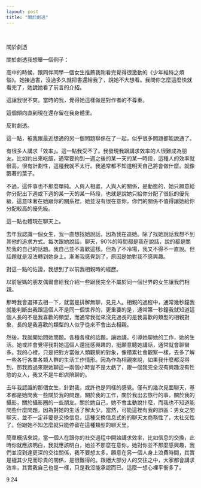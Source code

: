 ```yaml
---
layout: post
title: "關於劇透"
---
```


  
&nbsp;
&nbsp;


關於劇透

關於劇透我想舉一個例子：

高中的時候，跟同伴同學一個女生推薦我剛看完覺得很激動的《少年維特之煩惱》。她接過書，沒過多久就把書還給我了，說她不大想看。我問你怎麼這麼快就看完了，她說她看了前言的介紹。

這讓我很不爽。當時的我，覺得她這樣做是對作者的不尊重。

這個傾向直到現在還存留在我身體里。

反對劇透。

這一點，被我跟最近想通的另一個問題聯係在了一起，似乎很多問題都能說通了。

有很多人講求「效率」。這一點我受不了。我發現我跟講求效率的人很難成為朋友。比如約出來吃飯，通常要約到一週之後的某一天的某一時段，這種人的效率就很高，很有計劃性，這種我就不太行。我通常都不知道明天自己將會做什麼。就像飄著的葉子。

不過，這件事也不那麼單純。人與人相處，人與人的關係，是動態的，她只願意給你分配出下週或下週的某一天的某一時段，也就是說她只給你分配了很低的優先級，這意味著在她跟你的關系裡，她並沒有很在意你，你們的關係不值得讓她給你分配較高的優先級。

這一點也體現在聊天上。

去年我認識一個女生，我一直想找她說話，因為我在追她。除了找她說話我想不到其他的追求方式。每次跟她說話，聊天，90%的時間都是我在說話，說的都是關於我的自己的話題。我自己並不喜歡這樣。但為了不冷場，我又不得不一直說。但話題就是沒法轉到她身上。漸漸我感覺到了，原因是她對我不感興趣。

對這一點的佐證，我想到了以前我相親時的經歷。

以前爸媽的朋友偶爾會給我介紹一些跟我完全不屬於同一個世界的女生讓我們相親。

那時我會選擇去相一下，就當是排解無聊，見見人。相親的過程中，通常幾秒鐘我就能判斷出我跟這個人不是同一個世界的，更重要的是，通常第一秒鐘我就知道這個人長的不是我喜歡的類型，而通常我從來沒見過長的是我喜歡的類型的相親對象，長的是我喜歡的類型的人似乎從來不會出去相親。

然後，我就開始問她問題。各種各樣的話題。讓她講。引導她聊她的工作，她的生活。她或許會覺得我對她這個人還挺感興趣的，挺願意聽她講話，通常就會聊蠻多。我的心裡，只是把對方當做人類觀察的對象，像積累社會觀察一樣，去多了解一些各行各業各類人群的生活工作情形。因為作為相親來說，如果我什麼都沒得到，那我跑過來跟她聊這一兩個小時豈不是太虧了，跟一個我完全沒有興趣沒有性慾的女人，我又不是牛郎店陪聊的。

去年我認識的那個女生，針對我，或許也是同樣的感覺。僅有的幾次見面聊天，基本都是她問我一些關於我的問題，關於我的工作，關於我出去旅行的事，關於我的攝影，關於攝影圈的一些朋友。關於她自己，她不會主動說什麼，而我也不知道能問些什麼問題，因為對她的生活了解太少。當然，可能這裡有我的誤區：男女之間聊天，並不一定非要是交換信息，這種交換信息式的的聊天太商務性了，太社交性了。但跟她不知怎麼就只能停留在這種類型的聊天里。

簡單概括來說，當一個人在跟你的社交過程中開始講求效率，比如信息的交換，此時你就應該明白，我就應該明白，她並不那麼在意你，她對你並不那麼感興趣，我們並沒到達更深的交往關係，我不要想太多。願意在另一個人身上浪費時間，其實是極其少見而珍貴的關係，是很難得的。跟絕大部分人的交往之中，大家都會講求效率，其實我自己也是一樣，只是我沒能承認而已。這麼一想心裡平衡多了。

9.24

